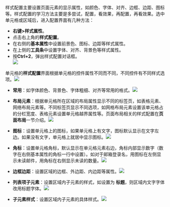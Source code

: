样式配置主要设置页面元素的显示属性，如颜色、字体、对齐、边框、边距、图标等。样式配置的学习方法主要是多尝试，配置，看效果，再配置，再看效果。选中单元格或区域后，进入配置界面有几种方法：
- **右键>样式属性**。
- 点击右上角的**样式配置**。
- 在右侧的**基本属性**中设置前景色、图标、边距等样式属性。
- 在上侧的**工具条**中设置字体、对齐、背景色等样式属性。
- 按**Ctrl+2**，弹出样式配置对话框。  
![](https://upload-images.jianshu.io/upload_images/12920178-3e4245ceaea5c97e.png?imageMogr2/auto-orient/strip%7CimageView2/2/w/1240)

单元格的**样式配置**界面根据单元格的控件属性不同而不同，不同控件有不同样式选项。![](https://upload-images.jianshu.io/upload_images/12920178-3fa0d923a619f5da.png?imageMogr2/auto-orient/strip%7CimageView2/2/w/1240)
- **常用**：如字体颜色、背景色、字体粗细、对齐等常用的格式。![](https://upload-images.jianshu.io/upload_images/12920178-814ffdd02baf352d.png?imageMogr2/auto-orient/strip%7CimageView2/2/w/1240)
- **布局元素**：根据单元格所在区域的布局属性显示不同的标签页，如表格元素、网络布局元素等。不同标签页显示不同选项，如网格布局元素设置该单元格占的分栏宽度、表格元素设置单元格越界属性等。页面布局相关的样式配置在**页面布局**一节介绍。![](https://upload-images.jianshu.io/upload_images/12920178-2ed52b8ee770a089.png?imageMogr2/auto-orient/strip%7CimageView2/2/w/1240)

- **图标**：设置单元格上的图标，如果单元格上有文字，图标默认显示在文字左边。如果没有文字，单元格上就居中显示图标。![](https://upload-images.jianshu.io/upload_images/12920178-ef6191769fda0634.png?imageMogr2/auto-orient/strip%7CimageView2/2/w/1240)

- **角标**：设置单元格角标，默认显示在单元格元素右边，角标内部显示数字（数字在右侧基本属性的角标一行中设置）。如对于邮箱登录名，用图标在左侧显示未读邮件，用角标在右侧显示未读的数量。![](https://upload-images.jianshu.io/upload_images/12920178-a1b57a111c196305.png?imageMogr2/auto-orient/strip%7CimageView2/2/w/1240)

- **边框边距**：设置区域的边框、外边距、内边距等属性。![](https://upload-images.jianshu.io/upload_images/12920178-9c1dd6d29a1d88a2.png?imageMogr2/auto-orient/strip%7CimageView2/2/w/1240)

- **列表项子元素**：设置区域内子元素的样式，如设置为 **标题**，则区域内文字字体改用标题字体。![](https://upload-images.jianshu.io/upload_images/12920178-2ec30fa8f7879669.png?imageMogr2/auto-orient/strip%7CimageView2/2/w/1240)

- **子元素样式**：设置区域内子元素的具体样式。![](https://upload-images.jianshu.io/upload_images/12920178-6de4296535e3996b.png?imageMogr2/auto-orient/strip%7CimageView2/2/w/1240)
